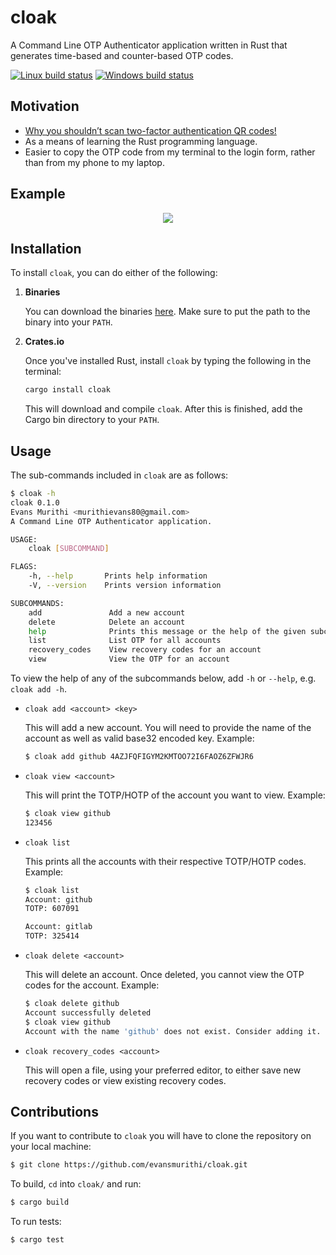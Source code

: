 # cloak

A Command Line OTP Authenticator application written in Rust that generates
time-based and counter-based OTP codes.

[![Linux build status](https://travis-ci.com/evansmurithi/cloak.svg?branch=master)](https://travis-ci.com/evansmurithi/cloak)
[![Windows build status](https://ci.appveyor.com/api/projects/status/9mlfpfru3ng4c689?svg=true)](https://ci.appveyor.com/project/evansmurithi/cloak)

## Motivation

- [Why you shouldn’t scan two-factor authentication QR codes!](https://medium.com/crypto-punks/why-you-shouldnt-scan-two-factor-authentication-qr-codes-e2a44876a524)
- As a means of learning the Rust programming language.
- Easier to copy the OTP code from my terminal to the login form, rather than from
my phone to my laptop.

## Example

<p align="center">
    <img src="https://cdn.rawgit.com/evansmurithi/cloak/6d113aa8376b04cce12b64261962750532997e64/assets/cloak_example.svg">
</p>

## Installation

To install `cloak`, you can do either of the following:

1. **Binaries**

    You can download the binaries [here](https://github.com/evansmurithi/cloak/releases).
    Make sure to put the path to the binary into your `PATH`.

2. **Crates.io**

    Once you've installed Rust, install `cloak` by typing the following in the terminal:

    ```bash
    cargo install cloak
    ```

    This will download and compile `cloak`. After this is finished, add the Cargo
    bin directory to your `PATH`.

## Usage

The sub-commands included in `cloak` are as follows:

```bash
$ cloak -h
cloak 0.1.0
Evans Murithi <murithievans80@gmail.com>
A Command Line OTP Authenticator application.

USAGE:
    cloak [SUBCOMMAND]

FLAGS:
    -h, --help       Prints help information
    -V, --version    Prints version information

SUBCOMMANDS:
    add               Add a new account
    delete            Delete an account
    help              Prints this message or the help of the given subcommand(s)
    list              List OTP for all accounts
    recovery_codes    View recovery codes for an account
    view              View the OTP for an account
```

To view the help of any of the subcommands below, add `-h` or `--help`, e.g. `cloak add -h`.

- `cloak add <account> <key>`

    This will add a new account. You will need to provide the name of the account
    as well as valid base32 encoded key. Example:

    ```bash
    $ cloak add github 4AZJFQFIGYM2KMTOO72I6FAOZ6ZFWJR6
    ```

- `cloak view <account>`

    This will print the TOTP/HOTP of the account you want to view. Example:

    ```bash
    $ cloak view github
    123456
    ```

- `cloak list`

    This prints all the accounts with their respective TOTP/HOTP codes. Example:

    ```bash
    $ cloak list
    Account: github
    TOTP: 607091

    Account: gitlab
    TOTP: 325414
    ```

- `cloak delete <account>`

    This will delete an account. Once deleted, you cannot view the OTP codes for
    the account. Example:

    ```bash
    $ cloak delete github
    Account successfully deleted
    $ cloak view github
    Account with the name 'github' does not exist. Consider adding it.
    ```

- `cloak recovery_codes <account>`

    This will open a file, using your preferred editor, to either save new recovery
    codes or view existing recovery codes.

## Contributions

If you want to contribute to `cloak` you will have to clone the repository on your
local machine:

```bash
$ git clone https://github.com/evansmurithi/cloak.git
```

To build, `cd` into `cloak/` and run:

```bash
$ cargo build
```

To run tests:

```bash
$ cargo test
```
